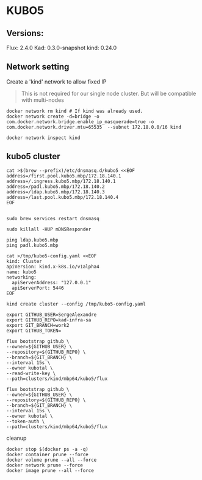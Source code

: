 # KUBO5

## Versions:

Flux: 2.4.0
Kad: 0.3.0-snapshot
kind: 0.24.0

## Network setting

Create a 'kind' network to allow fixed IP
> This is not required for our single node cluster. But will be compatible with multi-nodes

```
docker network rm kind # If kind was already used.
docker network create -d=bridge -o com.docker.network.bridge.enable_ip_masquerade=true -o com.docker.network.driver.mtu=65535  --subnet 172.18.0.0/16 kind

docker network inspect kind
```


## kubo5 cluster


```
cat >$(brew --prefix)/etc/dnsmasq.d/kubo5 <<EOF
address=/first.pool.kubo5.mbp/172.18.140.1 
address=/.ingress.kubo5.mbp/172.18.140.1 
address=/padl.kubo5.mbp/172.18.140.2 
address=/ldap.kubo5.mbp/172.18.140.3 
address=/last.pool.kubo5.mbp/172.18.140.4 
EOF


sudo brew services restart dnsmasq

sudo killall -HUP mDNSResponder

ping ldap.kubo5.mbp
ping padl.kubo5.mbp
```


```
cat >/tmp/kubo5-config.yaml <<EOF
kind: Cluster
apiVersion: kind.x-k8s.io/v1alpha4
name: kubo5
networking:
  apiServerAddress: "127.0.0.1"
  apiServerPort: 5446
EOF

kind create cluster --config /tmp/kubo5-config.yaml

```

```
export GITHUB_USER=SergeAlexandre
export GITHUB_REPO=kad-infra-sa
export GIT_BRANCH=work2
export GITHUB_TOKEN=

flux bootstrap github \
--owner=${GITHUB_USER} \
--repository=${GITHUB_REPO} \
--branch=${GIT_BRANCH} \
--interval 15s \
--owner kubotal \
--read-write-key \
--path=clusters/kind/mbp64/kubo5/flux

flux bootstrap github \
--owner=${GITHUB_USER} \
--repository=${GITHUB_REPO} \
--branch=${GIT_BRANCH} \
--interval 15s \
--owner kubotal \
--token-auth \
--path=clusters/kind/mbp64/kubo5/flux

```


cleanup

```
docker stop $(docker ps -a -q)
docker container prune --force
docker volume prune --all --force
docker network prune --force
docker image prune --all --force



```
